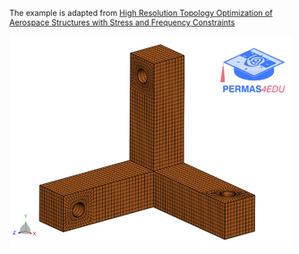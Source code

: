 The example is adapted from [High Resolution Topology Optimization of Aerospace Structures with Stress and Frequency Constraints](http://dx.doi.org/10.2514/6.2018-4056)

![Orthogonal Bracket model](orthogonal_bracket.png "Finite element model of the orthogonal bracket")
